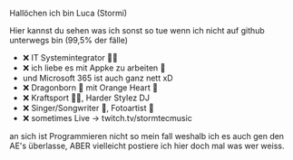 Hallöchen ich bin Luca (Stormi)

Hier kannst du sehen was ich sonst so tue wenn ich nicht auf github unterwegs bin (99,5% der fälle)

- ❌ IT Systemintegrator 🧑‍💻
- ❌ ich liebe es mit Appke zu arbeiten 🍎 
-   und Microsoft 365 ist auch ganz nett xD
- ❌ Dragonborn 🐉 mit Orange Heart 🧡 
- ❌ Kraftsport 🏋️‍♀️, Harder Stylez DJ
- ❌ Singer/Songwriter 🎤, Fotoartist 📸
- ❌ sometimes Live -> twitch.tv/stormtecmusic

an sich ist Programmieren nicht so mein fall weshalb ich es auch gen den AE's überlasse,
ABER vielleicht postiere ich hier doch mal was wer weiss.
